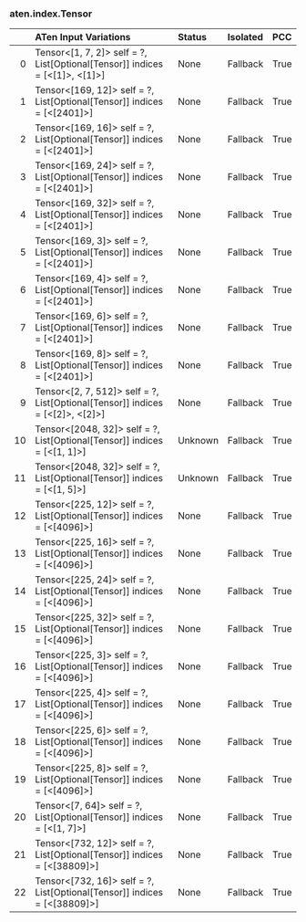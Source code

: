 ### aten.index.Tensor
|    | ATen Input Variations                                                            | Status   | Isolated   | PCC   |
|---:|:---------------------------------------------------------------------------------|:---------|:-----------|:------|
|  0 | Tensor<[1, 7, 2]> self = ?,<br>List[Optional[Tensor]] indices = [<[1]>, <[1]>]   | None     | Fallback   | True  |
|  1 | Tensor<[169, 12]> self = ?,<br>List[Optional[Tensor]] indices = [<[2401]>]       | None     | Fallback   | True  |
|  2 | Tensor<[169, 16]> self = ?,<br>List[Optional[Tensor]] indices = [<[2401]>]       | None     | Fallback   | True  |
|  3 | Tensor<[169, 24]> self = ?,<br>List[Optional[Tensor]] indices = [<[2401]>]       | None     | Fallback   | True  |
|  4 | Tensor<[169, 32]> self = ?,<br>List[Optional[Tensor]] indices = [<[2401]>]       | None     | Fallback   | True  |
|  5 | Tensor<[169, 3]> self = ?,<br>List[Optional[Tensor]] indices = [<[2401]>]        | None     | Fallback   | True  |
|  6 | Tensor<[169, 4]> self = ?,<br>List[Optional[Tensor]] indices = [<[2401]>]        | None     | Fallback   | True  |
|  7 | Tensor<[169, 6]> self = ?,<br>List[Optional[Tensor]] indices = [<[2401]>]        | None     | Fallback   | True  |
|  8 | Tensor<[169, 8]> self = ?,<br>List[Optional[Tensor]] indices = [<[2401]>]        | None     | Fallback   | True  |
|  9 | Tensor<[2, 7, 512]> self = ?,<br>List[Optional[Tensor]] indices = [<[2]>, <[2]>] | None     | Fallback   | True  |
| 10 | Tensor<[2048, 32]> self = ?,<br>List[Optional[Tensor]] indices = [<[1, 1]>]      | Unknown  | Fallback   | True  |
| 11 | Tensor<[2048, 32]> self = ?,<br>List[Optional[Tensor]] indices = [<[1, 5]>]      | Unknown  | Fallback   | True  |
| 12 | Tensor<[225, 12]> self = ?,<br>List[Optional[Tensor]] indices = [<[4096]>]       | None     | Fallback   | True  |
| 13 | Tensor<[225, 16]> self = ?,<br>List[Optional[Tensor]] indices = [<[4096]>]       | None     | Fallback   | True  |
| 14 | Tensor<[225, 24]> self = ?,<br>List[Optional[Tensor]] indices = [<[4096]>]       | None     | Fallback   | True  |
| 15 | Tensor<[225, 32]> self = ?,<br>List[Optional[Tensor]] indices = [<[4096]>]       | None     | Fallback   | True  |
| 16 | Tensor<[225, 3]> self = ?,<br>List[Optional[Tensor]] indices = [<[4096]>]        | None     | Fallback   | True  |
| 17 | Tensor<[225, 4]> self = ?,<br>List[Optional[Tensor]] indices = [<[4096]>]        | None     | Fallback   | True  |
| 18 | Tensor<[225, 6]> self = ?,<br>List[Optional[Tensor]] indices = [<[4096]>]        | None     | Fallback   | True  |
| 19 | Tensor<[225, 8]> self = ?,<br>List[Optional[Tensor]] indices = [<[4096]>]        | None     | Fallback   | True  |
| 20 | Tensor<[7, 64]> self = ?,<br>List[Optional[Tensor]] indices = [<[1, 7]>]         | None     | Fallback   | True  |
| 21 | Tensor<[732, 12]> self = ?,<br>List[Optional[Tensor]] indices = [<[38809]>]      | None     | Fallback   | True  |
| 22 | Tensor<[732, 16]> self = ?,<br>List[Optional[Tensor]] indices = [<[38809]>]      | None     | Fallback   | True  |

